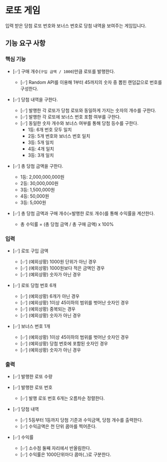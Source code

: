 # 로또 게임

입력 받은 당첨 로또 번호와 보너스 번호로 당첨 내역을 보여주는 게임입니다.

## 기능 요구 사항

### 핵심 기능

- [✅] 구매 개수(`구입 금액 / 1000`)만큼 로또를 발행한다.

  - [✅] Random API를 이용해 1부터 45까지의 숫자 중 뽑힌 랜덤값으로 번호를 구성한다.

- [✅] 당첨 내역을 구한다.

  - [✅] 발행한 각 로또가 당첨 로또와 동일하게 가지는 숫자의 개수를 구한다.
  - [✅] 발행한 각 로또에 보너스 번호 포함 여부를 구한다.
  - [✅] 동일한 숫자 개수와 보너스 여부를 통해 당첨 등수를 구한다.
    - 1등: 6개 번호 모두 일치
    - 2등: 5개 번호와 보너스 번호 일치
    - 3등: 5개 일치
    - 4등: 4개 일치
    - 3등: 3개 일치

- [✅] 총 당첨 금액을 구한다.

  - 1등: 2,000,000,000원
  - 2등: 30,000,000원
  - 3등: 1,500,000원
  - 4등: 50,000원
  - 3등: 5,000원

- [✅] 총 당첨 금액과 구매 개수(=발행한 로또 개수)를 통해 수익률을 계산한다.

  - 총 수익률 = (총 당첨 금액 / 총 구매 금액) x 100%

### 입력

- [✅] 로또 구입 금액

  - [✅] (예외상황) 1000원 단위가 아닌 경우
  - [✅] (예외상황) 1000원보다 적은 금액인 경우
  - [✅] (예외상황) 숫자가 아닌 경우

- [✅] 로또 당첨 번호 6개

  - [✅] (예외상황) 6개가 아닌 경우
  - [✅] (예외상황) 1이상 45이하의 범위를 벗어난 숫자인 경우
  - [✅] (예외상황) 중복되는 경우
  - [✅] (예외상황) 숫자가 아닌 경우

- [✅] 보너스 번호 1개
  - [✅] (예외상황) 1이상 45이하의 범위를 벗어난 숫자인 경우
  - [✅] (예외상황) 당첨 번호에 포함된 숫자인 경우
  - [✅] (예외상황) 숫자가 아닌 경우

### 출력

- [✅] 발행한 로또 수량

- [✅] 발행한 로또 번호

  - [✅] 발행 로또 번호 6개는 오름차순 정렬한다.

- [✅] 당첨 내역

  - [✅] 5등부터 1등까지 당첨 기준과 수익금액, 당첨 개수를 출력한다.
  - [✅] 수익금액은 천 단위 콤마를 찍어준다.

- [✅] 수익률
  - [✅] 소수점 둘째 자리에서 반올림한다.
  - [✅] 수익률은 1000단위마다 콤마(`,`)로 구분한다.
